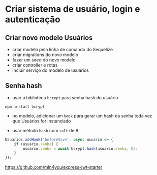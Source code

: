# Criar sistema de usuário, login e autenticação

## Criar novo modelo Usuários

- criar modelo pela linha de comando do Sequelize
- criar migrations do novo modelo
- fazer um seed do novo modelo
- criar controller e rotas
- incluir serviço do modelo de usuários

## Senha hash 

- usar a biblioteca `bcrypt` para senha hash do usuário

`npm install bcrypt`

- no modelo, adicionar um `hook` para gerar um hash da senha toda vez que Usuários for instanciado 

- usar método `hash` com `salt` de 8

```javascript
Usuarios.addHook('beforeSave', async usuario => {
    if (usuario.senha) {
        usuario.senha = await bcrypt.hash(usuario.senha, 8);
    }
});
```

https://github.com/mln4you/express-jwt-starter
